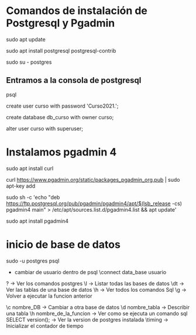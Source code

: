 # Comandos de instalación de Postgresql y Pgadmin

sudo apt update

sudo apt install postgresql postgresql-contrib

sudo su - postgres

## Entramos a la consola de postgresql

psql

create user curso with password 'Curso2021.';

create database db_curso with owner curso;

alter user curso with superuser;

# Instalamos pgadmin 4 

sudo apt install curl

curl https://www.pgadmin.org/static/packages_pgadmin_org.pub | sudo apt-key add

sudo sh -c 'echo "deb https://ftp.postgresql.org/pub/pgadmin/pgadmin4/apt/$(lsb_release -cs) pgadmin4 main" > /etc/apt/sources.list.d/pgadmin4.list && apt update'

sudo apt install pgadmin4

# inicio de base de datos

sudo -u postgres psql

- cambiar de usuario dentro de psql
\connect data_base usuario

\?    -> Ver los comandos postgres
\l    -> Listar todas las bases de datos
\dt   -> Ver las tablas de una base de datos
\h    -> Ver todos los comandos Sql
\g    -> Volver a ejecutar la funcion anterior

\c nombre_DB             -> Cambiar a otra base de datos
\d nombre_tabla          -> Describir una tabla
\h nombre_de_la_funcion  -> Ver como se ejecuta un comando sql
SELECT version();        -> Ver la version de postgres instalada
\timing 		 -> Inicializar el contador de tiempo


